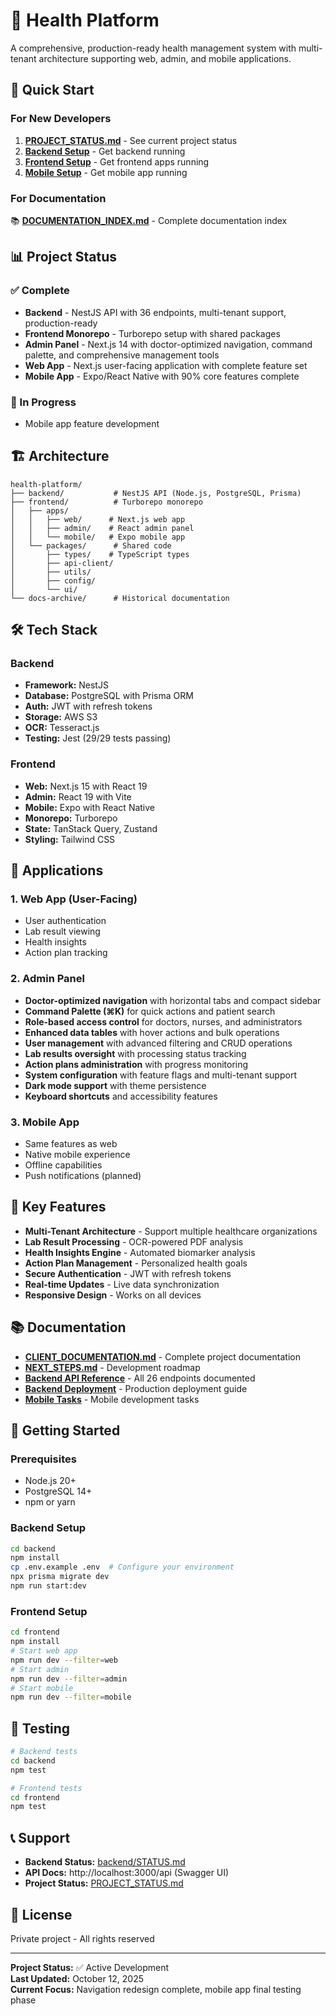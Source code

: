 # 🏥 Health Platform

A comprehensive, production-ready health management system with multi-tenant architecture supporting web, admin, and mobile applications.

## 🚀 Quick Start

### For New Developers
1. **[PROJECT_STATUS.md](./PROJECT_STATUS.md)** - See current project status
2. **[Backend Setup](./backend/README.md)** - Get backend running
3. **[Frontend Setup](./frontend/README.md)** - Get frontend apps running
4. **[Mobile Setup](./frontend/apps/mobile/README.md)** - Get mobile app running

### For Documentation
📚 **[DOCUMENTATION_INDEX.md](./DOCUMENTATION_INDEX.md)** - Complete documentation index

## 📊 Project Status

### ✅ Complete
- **Backend** - NestJS API with 36 endpoints, multi-tenant support, production-ready
- **Frontend Monorepo** - Turborepo setup with shared packages
- **Admin Panel** - Next.js 14 with doctor-optimized navigation, command palette, and comprehensive management tools
- **Web App** - Next.js user-facing application with complete feature set
- **Mobile App** - Expo/React Native with 90% core features complete

### 🚀 In Progress
- Mobile app feature development

## 🏗️ Architecture

```
health-platform/
├── backend/           # NestJS API (Node.js, PostgreSQL, Prisma)
├── frontend/          # Turborepo monorepo
│   ├── apps/
│   │   ├── web/      # Next.js web app
│   │   ├── admin/    # React admin panel
│   │   └── mobile/   # Expo mobile app
│   └── packages/      # Shared code
│       ├── types/    # TypeScript types
│       ├── api-client/
│       ├── utils/
│       ├── config/
│       └── ui/
└── docs-archive/      # Historical documentation

```

## 🛠️ Tech Stack

### Backend
- **Framework:** NestJS
- **Database:** PostgreSQL with Prisma ORM
- **Auth:** JWT with refresh tokens
- **Storage:** AWS S3
- **OCR:** Tesseract.js
- **Testing:** Jest (29/29 tests passing)

### Frontend
- **Web:** Next.js 15 with React 19
- **Admin:** React 19 with Vite
- **Mobile:** Expo with React Native
- **Monorepo:** Turborepo
- **State:** TanStack Query, Zustand
- **Styling:** Tailwind CSS

## 📱 Applications

### 1. Web App (User-Facing)
- User authentication
- Lab result viewing
- Health insights
- Action plan tracking

### 2. Admin Panel
- **Doctor-optimized navigation** with horizontal tabs and compact sidebar
- **Command Palette (⌘K)** for quick actions and patient search
- **Role-based access control** for doctors, nurses, and administrators
- **Enhanced data tables** with hover actions and bulk operations
- **User management** with advanced filtering and CRUD operations
- **Lab results oversight** with processing status tracking
- **Action plans administration** with progress monitoring
- **System configuration** with feature flags and multi-tenant support
- **Dark mode support** with theme persistence
- **Keyboard shortcuts** and accessibility features

### 3. Mobile App
- Same features as web
- Native mobile experience
- Offline capabilities
- Push notifications (planned)

## 🔑 Key Features

- **Multi-Tenant Architecture** - Support multiple healthcare organizations
- **Lab Result Processing** - OCR-powered PDF analysis
- **Health Insights Engine** - Automated biomarker analysis
- **Action Plan Management** - Personalized health goals
- **Secure Authentication** - JWT with refresh tokens
- **Real-time Updates** - Live data synchronization
- **Responsive Design** - Works on all devices

## 📚 Documentation

- **[CLIENT_DOCUMENTATION.md](./CLIENT_DOCUMENTATION.md)** - Complete project documentation
- **[NEXT_STEPS.md](./NEXT_STEPS.md)** - Development roadmap
- **[Backend API Reference](./backend/API_REFERENCE.md)** - All 26 endpoints documented
- **[Backend Deployment](./backend/DEPLOYMENT.md)** - Production deployment guide
- **[Mobile Tasks](./frontend/apps/mobile/MOBILE_TASKS.md)** - Mobile development tasks

## 🚦 Getting Started

### Prerequisites
- Node.js 20+
- PostgreSQL 14+
- npm or yarn

### Backend Setup
```bash
cd backend
npm install
cp .env.example .env  # Configure your environment
npx prisma migrate dev
npm run start:dev
```

### Frontend Setup
```bash
cd frontend
npm install
# Start web app
npm run dev --filter=web
# Start admin
npm run dev --filter=admin
# Start mobile
npm run dev --filter=mobile
```

## 🧪 Testing

```bash
# Backend tests
cd backend
npm test

# Frontend tests
cd frontend
npm test
```

## 📞 Support

- **Backend Status:** [backend/STATUS.md](./backend/STATUS.md)
- **API Docs:** http://localhost:3000/api (Swagger UI)
- **Project Status:** [PROJECT_STATUS.md](./PROJECT_STATUS.md)

## 📄 License

Private project - All rights reserved

---

**Project Status:** ✅ Active Development  
**Last Updated:** October 12, 2025  
**Current Focus:** Navigation redesign complete, mobile app final testing phase

